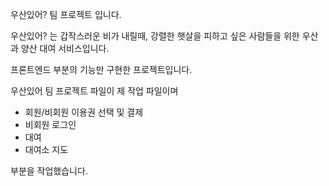 우산있어? 팀 프로젝트 입니다.

우산있어? 는 갑작스러운 비가 내릴때, 강렬한 햇살을 피하고 싶은 사람들을 위한 우산과 양산 대여 서비스입니다.

프론트엔드 부분의 기능만 구현한 프로젝트입니다.

우산있어 팀 프로젝트 파일이 제 작업 파일이며

- 회원/비회원 이용권 선택 및 결제
- 비회원 로그인
- 대여
- 대여소 지도

부분을 작업했습니다.
